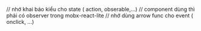// nhớ khai báo kiểu cho state ( action, obserable,...)
// component dùng thì phải có  observer trong mobx-react-lite
// nhớ dùng arrow func cho event ( onclick, ...)